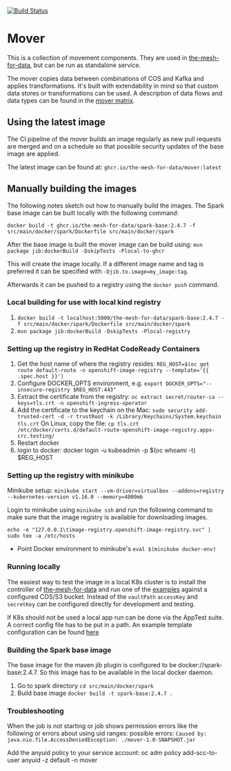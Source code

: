 [![Build Status](https://travis-ci.com/IBM/the-mesh-for-data-mover.svg?branch=master)](https://travis-ci.com/IBM/the-mesh-for-data-mover)

# Mover

This is a collection of movement components. They are used in [the-mesh-for-data](https://github.com/IBM/the-mesh-for-data),
but can be run as standalone service.

The mover copies data between combinations of COS and Kafka and applies transformations.
It's built with extendability in mind so that custom data stores or transformations can be used.
A description of data flows and data types can be found in the [mover matrix](Mover-matrix.md).

## Using the latest image

The CI pipeline of the mover builds an image regularly as new pull requests are merged and on a schedule so that
possible security updates of the base image are applied.

The latest image can be found at: `ghcr.io/the-mesh-for-data/mover:latest`

## Manually building the images

The following notes sketch out how to manually build the images.
The Spark base image can be built locally with the following command:

```docker build -t ghcr.io/the-mesh-for-data/spark-base:2.4.7 -f src/main/docker/spark/Dockerfile src/main/docker/spark```

After the base image is built the mover image can be build using:
```mvn package jib:dockerBuild -DskipTests -Plocal-to-ghcr```

This will create the image locally. If a different image name and tag is preferred it can be specified with `-Djib.to.image=my_image:tag`.

Afterwards it can be pushed to a registry using the `docker push` command.

### Local building for use with local kind registry

1. ```docker build -t localhost:5000/the-mesh-for-data/spark-base:2.4.7 -f src/main/docker/spark/Dockerfile src/main/docker/spark```
2. ```mvn package jib:dockerBuild -DskipTests -Plocal-registry```

### Setting up the registry in RedHat CodeReady Containers

1. Get the host name of where the registry resides:
   `REG_HOST=$(oc get route default-route -n openshift-image-registry --template='{{ .spec.host }}')`
2. Configure DOCKER_OPTS environment, e.g.
   `export DOCKER_OPTS="--insecure-registry $REG_HOST:443"`
3. Extract the certificate from the registry:
    `oc extract secret/router-ca --keys=tls.crt -n openshift-ingress-operator`
4. Add the certificate to the keychain on the Mac:
    `sudo security add-trusted-cert -d -r trustRoot -k /Library/Keychains/System.keychain tls.crt`
    On Linux, copy the file:
    `cp tls.crt /etc/docker/certs.d/default-route-openshift-image-registry.apps-crc.testing/`
5. Restart docker
6. login to docker:
   docker login -u kubeadmin -p $(oc whoami -t) $REG_HOST

### Setting up the registry with minikube

Minikube setup:
`minikube start --vm-driver=virtualbox --addons=registry --kubernetes-version v1.16.0 --memory=4000mb`

Login to minikube using `minikube ssh` and run the following command to make sure that the image
registry is available for downloading images.

`echo -e "127.0.0.1\timage-registry.openshift-image-registry.svc" | sudo tee -a /etc/hosts`

* Point Docker environment to minikube's `eval $(minikube docker-env)`

### Running locally

The easiest way to test the image in a local K8s cluster is to install the controller of [the-mesh-for-data](https://github.com/IBM/the-mesh-for-data)
and run one of the [examples](https://github.com/IBM/the-mesh-for-data/blob/master/manager/config/samples/motion_v1_batchtransfer.yaml) against a configured
COS/S3 bucket. Instead of the `vaultPath` `accessKey` and `secretKey` can be configured directly for development and testing.

If K8s should not be used a local app run can be done via the AppTest suite. A correct config file has to be put in a path. An example template configuration
can be found [here](src/main/resources/test.conf.template)  

### Building the Spark base image
The base image for the maven jib plugin is configured to be docker://spark-base:2.4.7.
So this image has to be available in the local docker daemon.

1. Go to spark directory `cd src/main/docker/spark`
2. Build base image `docker build -t spark-base:2.4.7 .`

### Troubleshooting
When the job is not starting or job shows permission errors like the following or errors about using uid ranges:
possible errors: `Caused by: java.nio.file.AccessDeniedException: ./mover-1.0-SNAPSHOT.jar`

Add the anyuid policy to your service account:
oc adm policy add-scc-to-user anyuid -z default -n mover
